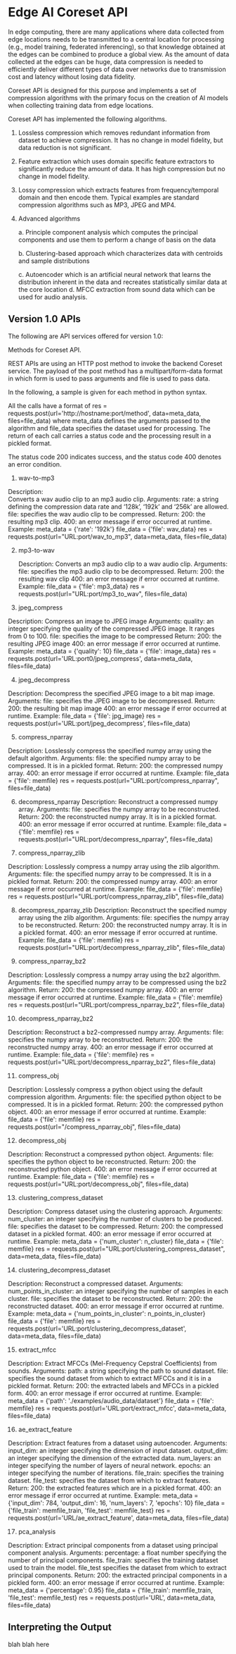 
# Edge AI Coreset API 

In edge computing, there are many applications where data collected from edge locations needs to be transmitted to a central location for processing (e.g., model training, federated inferencing), so that knowledge obtained at the edges can be combined to produce a global view. As the amount of data collected at the edges can be huge, data compression is needed to efficiently deliver different types of data over networks due to transmission cost and latency without losing data fidelity.

Coreset API is designed for this purpose and implements a set of compression algorithms with the primary focus on the creation of AI models when collecting training data from edge locations. 

Coreset API has implemented the following algorithms.

1.	Lossless compression which removes redundant information from dataset to achieve compression. It has no change in model fidelity, but data reduction is not significant.

2.	Feature extraction which uses domain specific feature extractors to significantly reduce the amount of data. It has high compression but no change in model fidelity.

3.	Lossy compression which extracts features from frequency/temporal domain and then encode them. Typical examples are standard compression algorithms such as MP3, JPEG and MP4.

4.	Advanced algorithms

    a.	Principle component analysis which computes the principal components and use them to perform a change of basis on the data

    b.	Clustering-based approach which characterizes data with centroids and sample distributions

    c.	Autoencoder which is an artificial neural network that learns the distribution inherent in the data and recreates statistically similar data at the core location
    d.	MFCC extraction from sound data which can be used for audio analysis.



## Version 1.0 APIs
The following are API services offered for version 1.0:

Methods for Coreset API.

REST APIs are using an HTTP post method to invoke the backend Coreset service. The payload of the post method has a multipart/form-data format in which form is used to pass arguments and file is used to pass data. 

In the following, a sample is given for each method in python syntax. 

All the calls have a format of res = requests.post(url='http://hostname:port/method', data=meta_data, files=file_data) where meta_data defines the arguments passed to the algorithm and file_data specifies the dataset used for processing. The return of each call carries a status code and the processing result in a pickled format. 

The status code 200 indicates success, and the status code 400 denotes an error condition.


1.	wav-to-mp3

Description:  
Converts a wav audio clip to an mp3 audio clip.
Arguments: 
rate: a string defining the compression data rate and ‘128k’, ‘192k’ and ‘256k’ are allowed.
	          	file: specifies the wav audio clip to be compressed.
Return: 
200: the resulting mp3 clip.
400: an error message if error occurred at runtime.
Example:
meta_data = {'rate': '192k'}
file_data = {'file': wav_data}
res = requests.post(url="URL:port/wav_to_mp3", data=meta_data, files=file_data) 


2.	mp3-to-wav

 	Description:
Converts an mp3 audio clip to a wav audio clip.
 Arguments:
file: specifies the mp3 audio clip to be decompressed.
Return:
	200: the resulting wav clip
400: an error message if error occurred at runtime.
Example:
file_data = {'file': mp3_data}
res = requests.post(url="URL:port/mp3_to_wav", files=file_data)


3.	jpeg_compress

Description:
Compress an image to JPEG image
Arguments:
		quality: an integer specifying the quality of the compressed JPEG image. 
It ranges from 0 to 100.
		file: specifies the image to be compressed
Return:
		200: the resulting JPEG image
400: an error message if error occurred at runtime.
	Example:
meta_data = {'quality': 10}
file_data = {'file': image_data}
res = requests.post(url='URL:port0/jpeg_compress', data=meta_data, files=file_data)


4.	jpeg_decompress

Description:
Decompress the specified JPEG image to a bit map image.
Arguments:
		file: specifies the JPEG image to be decompressed.
Return:
	200: the resulting bit map image
400: an error message if error occurred at runtime.
Example:
file_data = {'file': jpg_image}
res = requests.post(url='URL:port/jpeg_decompress', files=file_data)

5.	compress_nparray

Description:
Losslessly compress the specified numpy array using the default algorithm.
Arguments:
		file: the specified numpy array to be compressed. It is in a pickled format.
Return:
	200: the compressed numpy array.
400: an error message if error occurred at runtime.
Example:
file_data = {'file': memfile}
res = requests.post(url="URL:port/compress_nparray", files=file_data)


6.	decompress_nparray
Description:
Reconstruct a compressed numpy array.
Arguments:
file: specifies the numpy array to be reconstructed.
Return:
		200: the reconstructed numpy array. It is in a pickled format.
400: an error message if error occurred at runtime.
           Example:
	file_data = {'file': memfile}
  res = requests.post(url="URL:port/decompress_nparray", files=file_data)



7.	compress_nparray_zlib

Description:
		Losslessly compress a numpy array using the zlib algorithm.
Arguments:
		file: the specified numpy array to be compressed. It is in a pickled format.
Return:
		200: the compressed numpy array.
400: an error message if error occurred at runtime.
Example:
file_data = {'file': memfile}
    	res = requests.post(url="URL:port/compress_nparray_zlib", files=file_data)




8.	decompress_nparray_zlib
Description:
Reconstruct the specified numpy array using the zlib algorithm.
Arguments:
file: specifies the numpy array to be reconstructed.
Return:
		200: the reconstructed numpy array. It is in a pickled format.
400: an error message if error occurred at runtime.
	Example:
		file_data = {'file': memfile}
res = requests.post(url="URL:port/decompress_nparray_zlib", files=file_data)



9.	compress_nparray_bz2

Description:
		Losslessly compress a numpy array using the bz2 algorithm.
Arguments:
		file: the specified numpy array to be compressed using the bz2 algorithm.
Return:
		200: the compressed numpy array.
400: an error message if error occurred at runtime.
Example:
file_data = {'file': memfile}
res = requests.post(url="URL:port/compress_nparray_bz2", files=file_data)


10.	decompress_nparray_bz2

Description:
Reconstruct a bz2-compressed numpy array.
Arguments:
file: specifies the numpy array to be reconstructed.
Return:
		200: the reconstructed numpy array.
400: an error message if error occurred at runtime.
	Example:
		file_data = {'file': memfile}
res = requests.post(url="URL:port/decompress_nparray_bz2", files=file_data)



11.	compress_obj

Description:
		Losslessly compress a python object using the default compression algorithm.
Arguments:
		file: the specified python object to be compressed. It is in a pickled format.
Return:
	200: the compressed python object.
400: an error message if error occurred at runtime.
Example:
file_data = {'file': memfile}
res = requests.post(url="/compress_nparray_obj", files=file_data)

12.	decompress_obj

Description:
Reconstruct a compressed python object.
Arguments:
file: specifies the python object to be reconstructed.
Return:
		200: the reconstructed python object.
400: an error message if error occurred at runtime.
	Example:
		file_data = {'file': memfile}
res = requests.post(url="URL:port/decompress_obj", files=file_data)



13.	clustering_compress_dataset

Description:
		Compress dataset using the clustering approach.
Arguments:
		num_cluster: an integer specifying the number of clusters to be produced.
		file: specifies the dataset to be compressed.
Return:
		200: the compressed dataset in a pickled format.
400: an error message if error occurred at runtime.
Example:
		meta_data = {'num_cluster': n_cluster}
file_data = {'file': memfile}
res = requests.post(url="URL:port/clustering_compress_dataset", data=meta_data, files=file_data)



14.	clustering_decompress_dataset

Description:
Reconstruct a compressed dataset.
Arguments:
num_points_in_cluster: an integer specifying the number of samples in each cluster.
file: specifies the dataset to be reconstructed.
Return:
		200: the reconstructed dataset.
400: an error message if error occurred at runtime.
           Example:
meta_data = {'num_points_in_cluster': n_points_in_cluster}
file_data = {'file': memfile}
res = requests.post(url='URL:port/clustering_decompress_dataset', data=meta_data, files=file_data)


15.	extract_mfcc

Description:
		Extract MFCCs (Mel-Frequency Cepstral Coefficients) from sounds.
Arguments:
		path: a string specifying the path to sound dataset.
file: specifies the sound dataset from which to extract MFCCs and it is in a pickled      format.
Return:
		200: the extracted labels and MFCCs in a pickled form.
400: an error message if error occurred at runtime.
Example:
		meta_data = {'path': './examples/audio_data/dataset'}
file_data = {'file': memfile}
res = requests.post(url='URL:port/extract_mfcc', data=meta_data, files=file_data)











16.	ae_extract_feature

Description:
	Extract features from a dataset using autoencoder.
Arguments:
	input_dim: an integer specifying the dimension of input dataset.
	output_dim: an integer specifying the dimension of the extracted data.
	num_layers: an integer specifying the number of layers of neural network.
	epochs: an integer specifying the number of iterations.
	file_train: specifies the training dataset.
	file_test: specifies the dataset from which to extract features.
Return:
	200: the extracted features which are in a pickled format.
400: an error message if error occurred at runtime.
Example:
    	meta_data = {'input_dim': 784, 'output_dim': 16, 'num_layers': 7, 'epochs': 10}
file_data = {'file_train': memfile_train, 'file_test': memfile_test}
res = requests.post(url='URL/ae_extract_feature',      data=meta_data, files=file_data)



17.	pca_analysis

Description:
		Extract principal components from a dataset using principal component analysis.
Arguments:
		percentage: a float number specifying the number of principal components.
		file_train: specifies the training dataset used to train the model.
		file_test specifies the dataset from which to extract principal components.
Return:
	200: the extracted principal components in a pickled form.
 	400: an error message if error occurred at runtime.
Example:
    	meta_data = {'percentage': 0.95}
    	file_data = {'file_train': memfile_train, 'file_test': memfile_test}
res = requests.post(url='URL', data=meta_data, files=file_data)
		

## Interpreting the Output
 
blah blah here

